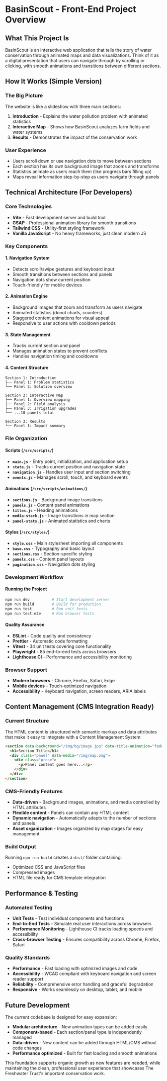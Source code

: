 # BasinScout - Front-End Project Overview

## What This Project Is

BasinScout is an interactive web application that tells the story of water conservation through animated maps and data visualizations. Think of it as a digital presentation that users can navigate through by scrolling or clicking, with smooth animations and transitions between different sections.

## How It Works (Simple Version)

### The Big Picture

The website is like a slideshow with three main sections:

1. **Introduction** - Explains the water pollution problem with animated statistics
2. **Interactive Map** - Shows how BasinScout analyzes farm fields and water systems
3. **Results** - Demonstrates the impact of the conservation work

### User Experience

- Users scroll down or use navigation dots to move between sections
- Each section has its own background image that zooms and transforms
- Statistics animate as users reach them (like progress bars filling up)
- Maps reveal information step-by-step as users navigate through panels

## Technical Architecture (For Developers)

### Core Technologies

- **Vite** - Fast development server and build tool
- **GSAP** - Professional animation library for smooth transitions
- **Tailwind CSS** - Utility-first styling framework
- **Vanilla JavaScript** - No heavy frameworks, just clean modern JS

### Key Components

#### 1. **Navigation System**

- Detects scroll/swipe gestures and keyboard input
- Smooth transitions between sections and panels
- Navigation dots show current position
- Touch-friendly for mobile devices

#### 2. **Animation Engine**

- Background images that zoom and transform as users navigate
- Animated statistics (donut charts, counters)
- Staggered content animations for visual appeal
- Responsive to user actions with cooldown periods

#### 3. **State Management**

- Tracks current section and panel
- Manages animation states to prevent conflicts
- Handles navigation timing and cooldowns

#### 4. **Content Structure**

```
Section 1: Introduction
├── Panel 1: Problem statistics
└── Panel 2: Solution overview

Section 2: Interactive Map
├── Panel 1: Overview mapping
├── Panel 2: Field analysis
├── Panel 3: Irrigation upgrades
└── ...10 panels total

Section 3: Results
└── Panel 1: Impact summary
```

### File Organization

#### Scripts (`/src/scripts/`)

- **`main.js`** - Entry point, initialization, and application setup
- **`state.js`** - Tracks current position and navigation state
- **`navigation.js`** - Handles user input and section switching
- **`events.js`** - Manages scroll, touch, and keyboard events

#### Animations (`/src/scripts/animations/`)

- **`sections.js`** - Background image transitions
- **`panels.js`** - Content panel animations
- **`titles.js`** - Heading animations
- **`media-stack.js`** - Image transitions in map section
- **`panel-stats.js`** - Animated statistics and charts

#### Styles (`/src/styles/`)

- **`style.css`** - Main stylesheet importing all components
- **`base.css`** - Typography and basic layout
- **`sections.css`** - Section-specific styling
- **`panels.css`** - Content panel layouts
- **`pagination.css`** - Navigation dots styling

### Development Workflow

#### Running the Project

```bash
npm run dev          # Start development server
npm run build        # Build for production
npm run test         # Run unit tests
npm run test:e2e     # Run browser tests
```

#### Quality Assurance

- **ESLint** - Code quality and consistency
- **Prettier** - Automatic code formatting
- **Vitest** - 34 unit tests covering core functionality
- **Playwright** - 85 end-to-end tests across browsers
- **Lighthouse CI** - Performance and accessibility monitoring

### Browser Support

- **Modern browsers** - Chrome, Firefox, Safari, Edge
- **Mobile devices** - Touch-optimized navigation
- **Accessibility** - Keyboard navigation, screen readers, ARIA labels

## Content Management (CMS Integration Ready)

### Current Structure

The HTML content is structured with semantic markup and data attributes that make it easy to integrate with a Content Management System:

```html
<section data-background="/img/bg/image.jpg" data-title-animation="fade-up">
  <h1>Section Title</h1>
  <div class="panel" data-media="/img/map.png">
    <div class="prose">
      <p>Panel content goes here...</p>
    </div>
  </div>
</section>
```

### CMS-Friendly Features

- **Data-driven** - Background images, animations, and media controlled by HTML attributes
- **Flexible content** - Panels can contain any HTML content
- **Dynamic navigation** - Automatically adapts to the number of sections and panels
- **Asset organization** - Images organized by map stages for easy management

### Build Output

Running `npm run build` creates a `dist/` folder containing:

- Optimized CSS and JavaScript files
- Compressed images
- HTML file ready for CMS template integration

## Performance & Testing

### Automated Testing

- **Unit Tests** - Test individual components and functions
- **End-to-End Tests** - Simulate real user interactions across browsers
- **Performance Monitoring** - Lighthouse CI tracks loading speeds and accessibility
- **Cross-browser Testing** - Ensures compatibility across Chrome, Firefox, Safari

### Quality Standards

- **Performance** - Fast loading with optimized images and code
- **Accessibility** - WCAG compliant with keyboard navigation and screen reader support
- **Reliability** - Comprehensive error handling and graceful degradation
- **Responsive** - Works seamlessly on desktop, tablet, and mobile

## Future Development

The current codebase is designed for easy expansion:

- **Modular architecture** - New animation types can be added easily
- **Component-based** - Each section/panel type is independently managed
- **Data-driven** - New content can be added through HTML/CMS without code changes
- **Performance optimized** - Built for fast loading and smooth animations

This foundation supports organic growth as new features are needed, while maintaining the clean, professional user experience that showcases The Freshwater Trust's important conservation work.
